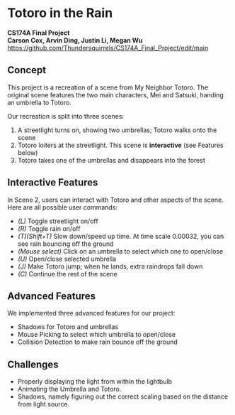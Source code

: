 # Totoro in the Rain
**CS174A Final Project**<br>
**Carson Cox, Arvin Ding, Justin Li, Megan Wu**
https://github.com/Thundersquirrels/CS174A_Final_Project/edit/main

## Concept
This project is a recreation of a scene from My Neighbor Totoro. The original scene features the two main characters, Mei and Satsuki, handing an umbrella to Totoro.<br>

Our recreation is split into three scenes:
1) A streetlight turns on, showing two umbrellas; Totoro walks onto the scene
2) Totoro loiters at the streetlight. This scene is **interactive** (see Features below)
3) Totoro takes one of the umbrellas and disappears into the forest

## Interactive Features
In Scene 2, users can interact with Totoro and other aspects of the scene. Here are all possible user commands:
* *(L)* Toggle streetlight on/off
* *(R)* Toggle rain on/off
* *(T)(Shift+T)* Slow down/speed up time. At time scale 0.00032, you can see rain bouncing off the ground
* *(Mouse select)* Click on an umbrella to select which one to open/close
* *(U)* Open/close selected umbrella
* *(J)* Make Totoro jump; when he lands, extra raindrops fall down
* *(C)* Continue the rest of the scene

## Advanced Features
We implemented three advanced features for our project:
* Shadows for Totoro and umbrellas
* Mouse Picking to select which umbrella to open/close
* Collision Detection to make rain bounce off the ground

## Challenges
* Properly displaying the light from within the lightbulb
* Animating the Umbrella and Totoro.
* Shadows, namely figuring out the correct scaling based on the distance from light source. 
